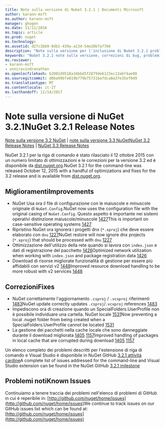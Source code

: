```yaml
---
title: Note sulla versione di NuGet 3.2.1 | Documenti Microsoft
author: karann-msft
ms.author: karann-msft
manager: ghogen
ms.date: 11/11/2016
ms.topic: article
ms.prod: nuget
ms.technology: 
ms.assetid: d27c3bb9-8db1-439a-a134-54e20b7a7766
description: "Note sulla versione per l'inclusione di NuGet 3.2.1 problemi noti, correzioni di bug, le funzionalità aggiunte e dcr."
keywords: "NuGet 3.2.1 note sulla versione, correzioni di bug, problemi noti, aggiunta di funzionalità, eseguire"
ms.reviewer:
- karann-msft
- unniravindranathan
ms.openlocfilehash: b2001d9518a34bbd5f2879de6123ec13abf4ae08
ms.sourcegitcommit: d0ba99bfe019b779b75731bafdca8a37e35ef0d9
ms.translationtype: MT
ms.contentlocale: it-IT
ms.lasthandoff: 12/14/2017
---
```

# <a name="nuget-321-release-notes"></a><span data-ttu-id="338af-104">Note sulla versione di NuGet 3.2.1</span><span class="sxs-lookup"><span data-stu-id="338af-104">NuGet 3.2.1 Release Notes</span></span>

<span data-ttu-id="338af-105">[Note sulla versione 3.2 NuGet](../release-notes/nuget-3.2.md) | [note sulla versione 3.3 NuGet](../release-notes/nuget-3.3.md)</span><span class="sxs-lookup"><span data-stu-id="338af-105">[NuGet 3.2 Release Notes](../release-notes/nuget-3.2.md) | [NuGet 3.3 Release Notes](../release-notes/nuget-3.3.md)</span></span>

<span data-ttu-id="338af-106">NuGet 3.2.1 per la riga di comando è stato rilasciato il 12 ottobre 2015 con un numero limitato di ottimizzazioni e le correzioni per la versione 3.2 ed è disponibile da [dist.nuget.org](http://dist.nuget.org/index.html).</span><span class="sxs-lookup"><span data-stu-id="338af-106">NuGet 3.2.1 for the command-line was released October 12, 2015 with a handful of optimizations and fixes for the 3.2 release and is available from [dist.nuget.org](http://dist.nuget.org/index.html).</span></span>

## <a name="improvements"></a><span data-ttu-id="338af-107">Miglioramenti</span><span class="sxs-lookup"><span data-stu-id="338af-107">Improvements</span></span>

* <span data-ttu-id="338af-108">NuGet Usa ora il file di configurazione con le maiuscole e minuscole originale di `NuGet.Config`.</span><span class="sxs-lookup"><span data-stu-id="338af-108">NuGet now uses the configuration file with the original casing of `NuGet.Config`.</span></span>  <span data-ttu-id="338af-109">Questo aspetto è importante nei sistemi operativi distinzione maiuscole/minuscole [1427](https://github.com/NuGet/Home/issues/1427)</span><span class="sxs-lookup"><span data-stu-id="338af-109">This is important on case-sensitive operating systems [1427](https://github.com/NuGet/Home/issues/1427)</span></span>
* <span data-ttu-id="338af-110">Ripristino NuGet ora ignorerà i progetti dnx (`*.xproj`) che deve essere elaborato con `dnu` [1227](https://github.com/NuGet/Home/issues/1227)</span><span class="sxs-lookup"><span data-stu-id="338af-110">NuGet restore will now ignore dnx projects (`*.xproj`) that should be processed with `dnu` [1227](https://github.com/NuGet/Home/issues/1227)</span></span>
* <span data-ttu-id="338af-111">Ottimizzazione dell'utilizzo della rete quando si lavora con `index.json` e dati di registrazione del pacchetto [1426](https://github.com/NuGet/Home/issues/1426)</span><span class="sxs-lookup"><span data-stu-id="338af-111">Optimized network utilization when working with `index.json` and package registration data [1426](https://github.com/NuGet/Home/issues/1426)</span></span>
* <span data-ttu-id="338af-112">Download di risorse migliorate funzionalità di gestione per essere più affidabili con servizi v2 [1448](https://github.com/NuGet/Home/issues/1448)</span><span class="sxs-lookup"><span data-stu-id="338af-112">Improved resource download handling to be more robust with v2 services [1448](https://github.com/NuGet/Home/issues/1448)</span></span>

## <a name="fixes"></a><span data-ttu-id="338af-113">Correzioni</span><span class="sxs-lookup"><span data-stu-id="338af-113">Fixes</span></span>

* <span data-ttu-id="338af-114">NuGet correttamente l'aggiornamento `.csproj` / `.vcxproj` riferimenti [1483](https://github.com/NuGet/Home/issues/1483)</span><span class="sxs-lookup"><span data-stu-id="338af-114">NuGet update correctly updates `.csproj`/`.vcxproj` references [1483](https://github.com/NuGet/Home/issues/1483)</span></span>
* <span data-ttu-id="338af-115">Impediscono ora di creazione quando un SpecialFolders.UserProfile non è possibile individuare una cartella. NuGet locale [1531](https://github.com/NuGet/Home/issues/1531)</span><span class="sxs-lookup"><span data-stu-id="338af-115">Now preventing a local .nuget folder from being created when a SpecialFolders.UserProfile cannot be located [1531](https://github.com/NuGet/Home/issues/1531)</span></span>
* <span data-ttu-id="338af-116">La gestione dei pacchetti nella cache locale che sono danneggiate durante il download migliorata [1405](https://github.com/NuGet/Home/issues/1405) [1157](https://github.com/NuGet/Home/issues/1157)</span><span class="sxs-lookup"><span data-stu-id="338af-116">Improved handling of packages in local cache that are corrupted during download [1405](https://github.com/NuGet/Home/issues/1405) [1157](https://github.com/NuGet/Home/issues/1157)</span></span>

<span data-ttu-id="338af-117">Un elenco completo dei problemi descritti per l'estensione di riga di comando e Visual Studio è disponibile in NuGet GitHub [3.2.1 attività cardine](https://github.com/NuGet/Home/issues?q=milestone%3A3.2.1+is%3Aclosed)</span><span class="sxs-lookup"><span data-stu-id="338af-117">A complete list of issues addressed for the command-line and Visual Studio extension can be found in the NuGet GitHub [3.2.1 milestone](https://github.com/NuGet/Home/issues?q=milestone%3A3.2.1+is%3Aclosed)</span></span>

## <a name="known-issues"></a><span data-ttu-id="338af-118">Problemi noti</span><span class="sxs-lookup"><span data-stu-id="338af-118">Known Issues</span></span>

<span data-ttu-id="338af-119">Continuiamo a tenere traccia dei problemi nell'elenco di problemi di GitHub in cui è reperibile in: [http://github.com/nuget/home/issues](http://github.com/nuget/home/issues)</span><span class="sxs-lookup"><span data-stu-id="338af-119">We continue to track issues on our GitHub issues list which can be found at: [http://github.com/nuget/home/issues](http://github.com/nuget/home/issues)</span></span>